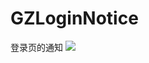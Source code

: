 # GZLoginNotice
登录页的通知
[![](https://www.jitpack.io/v/zhou1343949760/GZLoginNotice.svg)](https://www.jitpack.io/#zhou1343949760/GZLoginNotice)
